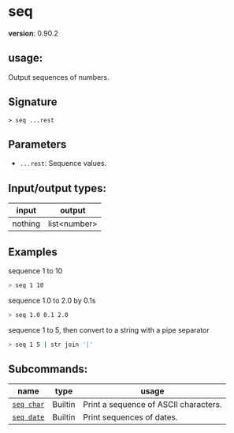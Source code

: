 # seq

**version**: 0.90.2

## **usage**:

Output sequences of numbers.

## Signature

`> seq ...rest`

## Parameters

- `...rest`: Sequence values.

## Input/output types:

| input   | output         |
| ------- | -------------- |
| nothing | list\<number\> |

## Examples

sequence 1 to 10

```bash
> seq 1 10
```

sequence 1.0 to 2.0 by 0.1s

```bash
> seq 1.0 0.1 2.0
```

sequence 1 to 5, then convert to a string with a pipe separator

```bash
> seq 1 5 | str join '|'
```

## Subcommands:

| name                                     | type    | usage                                 |
| ---------------------------------------- | ------- | ------------------------------------- |
| [`seq char`](/commands/docs/seq_char.md) | Builtin | Print a sequence of ASCII characters. |
| [`seq date`](/commands/docs/seq_date.md) | Builtin | Print sequences of dates.             |
